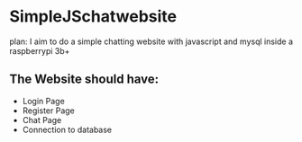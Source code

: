 # SimpleJSchatwebsite
plan:
I aim to do a simple chatting website with javascript and mysql inside a raspberrypi 3b+

## The Website should have:
 - Login Page
 - Register Page
 - Chat Page
 - Connection to database
